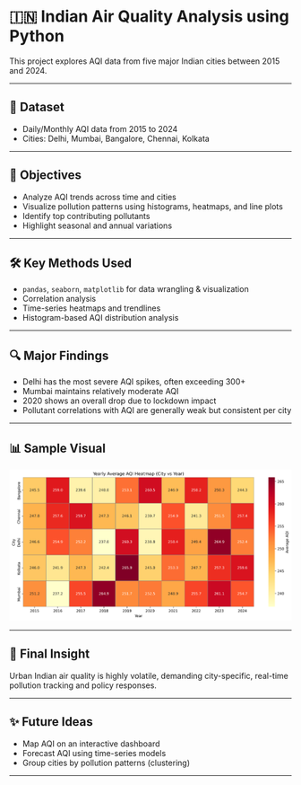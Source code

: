 # 🇮🇳 Indian Air Quality Analysis using Python

This project explores AQI data from five major Indian cities between 2015 and 2024.

---

## 📂 Dataset

- Daily/Monthly AQI data from 2015 to 2024
- Cities: Delhi, Mumbai, Bangalore, Chennai, Kolkata

---

## 🎯 Objectives

- Analyze AQI trends across time and cities
- Visualize pollution patterns using histograms, heatmaps, and line plots
- Identify top contributing pollutants
- Highlight seasonal and annual variations

---

## 🛠️ Key Methods Used

- `pandas`, `seaborn`, `matplotlib` for data wrangling & visualization
- Correlation analysis
- Time-series heatmaps and trendlines
- Histogram-based AQI distribution analysis

---

## 🔍 Major Findings

- Delhi has the most severe AQI spikes, often exceeding 300+
- Mumbai maintains relatively moderate AQI
- 2020 shows an overall drop due to lockdown impact
- Pollutant correlations with AQI are generally weak but consistent per city

---

## 📊 Sample Visual

![Heatmap](heatmap-3.png)

---

## 🧠 Final Insight

Urban Indian air quality is highly volatile, demanding city-specific, real-time pollution tracking and policy responses.

---

## ✨ Future Ideas

- Map AQI on an interactive dashboard
- Forecast AQI using time-series models
- Group cities by pollution patterns (clustering)

---
